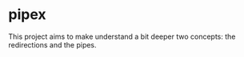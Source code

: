 # pipex
This project aims to make understand a bit deeper two concepts: the redirections and the pipes.
